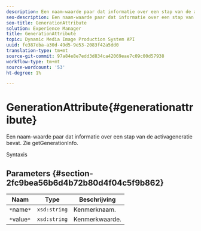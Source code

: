 ```yaml
---
description: Een naam-waarde paar dat informatie over een stap van de activageneratie bevat. Zie getGenerationInfo.
seo-description: Een naam-waarde paar dat informatie over een stap van de activageneratie bevat. Zie getGenerationInfo.
seo-title: GenerationAttribute
solution: Experience Manager
title: GenerationAttribute
topic: Dynamic Media Image Production System API
uuid: fe387eba-a30d-49d5-9e53-2083f42a5dd0
translation-type: tm+mt
source-git-commit: 97a84e8e7edd3d834ca42069eae7c09c00d57938
workflow-type: tm+mt
source-wordcount: '53'
ht-degree: 1%

---
```



# GenerationAttribute{#generationattribute}

Een naam-waarde paar dat informatie over een stap van de activageneratie bevat. Zie getGenerationInfo.

Syntaxis

## Parameters {#section-2fc9bea56b6d4b72b80d4f04c5f9b862}

| Naam | Type | Beschrijving |
|---|---|---|
| `*`name`*` | `xsd:string` | Kenmerknaam. |
| `*`value`*` | `xsd:string` | Kenmerkwaarde. |


